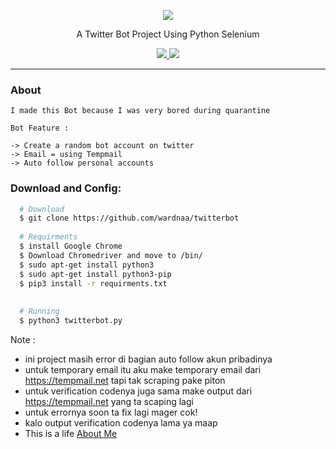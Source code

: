 <p align="center">
  <img src="https://files.realpython.com/media/How-to-Make-a-Twitter-Bot-in-Python-with-Tweepy_Watermarked.e0e3b3e8f6ce.jpg">
  <p align="center">A Twitter Bot Project Using Python Selenium </p>

  <p align="center">
    <a href="https://twitter.com/AWardanaaa">
      <img src="https://img.shields.io/twitter/url?url=https%3A%2F%2Ftwitter.com%2FAWardanaaa">
    </a>
    <a href="https://github.com/wardnaa/InfCorn">
      <img src="https://img.shields.io/badge/version-1.0-blue.svg">
    </a>
  </p>
</p>

---


### About
```
I made this Bot because I was very bored during quarantine

Bot Feature : 

-> Create a random bot account on twitter
-> Email = using Tempmail
-> Auto follow personal accounts

```

### Download and Config:
```bash
  # Download
  $ git clone https://github.com/wardnaa/twitterbot
    
  # Requirments
  $ install Google Chrome
  $ Download Chromedriver and move to /bin/
  $ sudo apt-get install python3
  $ sudo apt-get install python3-pip
  $ pip3 install -r requirments.txt
  
  
  # Running
  $ python3 twitterbot.py

```
Note : 
- ini project masih error di bagian auto follow akun pribadinya
- untuk temporary email itu aku make temporary email dari https://tempmail.net tapi tak scraping pake piton
- untuk verification codenya juga sama make output dari https://tempmail.net yang ta scaping lagi
- untuk errornya soon ta fix lagi mager cok!
- kalo output verification codenya lama ya maap
- This is a life [About Me](https://www.instagram.com/wardnaa.a)
